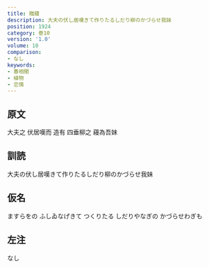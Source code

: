```yaml
---
title: 贈蘰
description: 大夫の伏し居嘆きて作りたるしだり柳のかづらせ我妹
position: 1924
category: 巻10
version: '1.0'
volume: 10
comparison:
- なし
keywords:
- 春相聞
- 植物
- 恋情
---
```


## 原文

大夫之 伏居嘆而 造有 四垂柳之 蘰為吾妹

## 訓読

大夫の伏し居嘆きて作りたるしだり柳のかづらせ我妹

## 仮名

ますらをの ふしゐなげきて つくりたる しだりやなぎの かづらせわぎも

## 左注

なし
